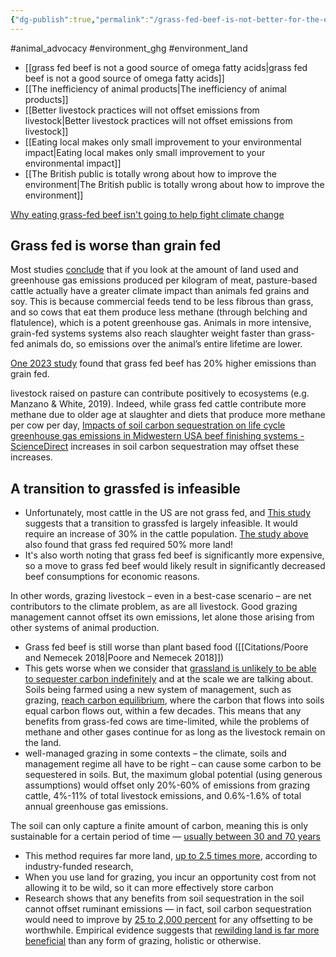 ```yaml
---
{"dg-publish":true,"permalink":"/grass-fed-beef-is-not-better-for-the-environment/","created":"2024-04-19T15:47:18.000+01:00","updated":"2025-10-13T10:42:39.915+01:00"}
---
```


#animal_advocacy #environment_ghg #environment_land 

- [[grass fed beef is not a good source of omega fatty acids\|grass fed beef is not a good source of omega fatty acids]]
- [[The inefficiency of animal products\|The inefficiency of animal products]]
- [[Better livestock practices will not offset emissions from livestock\|Better livestock practices will not offset emissions from livestock]] 
- [[Eating local makes only small improvement to your environmental impact\|Eating local makes only small improvement to your environmental impact]]
- [[The British public is totally wrong about how to improve the environment\|The British public is totally wrong about how to improve the environment]]

[Why eating grass-fed beef isn't going to help fight climate change](https://theconversation.com/why-eating-grass-fed-beef-isnt-going-to-help-fight-climate-change-84237)
## Grass fed is worse than grain fed
Most studies [conclude](http://www.nature.com/nclimate/journal/v6/n5/full/nclimate2925.html?foxtrotcallback=true) that if you look at the amount of land used and greenhouse gas emissions produced per kilogram of meat, pasture-based cattle actually have a greater climate impact than animals fed grains and soy. This is because commercial feeds tend to be less fibrous than grass, and so cows that eat them produce less methane (through belching and flatulence), which is a potent greenhouse gas. Animals in more intensive, grain-fed systems systems also reach slaughter weight faster than grass-fed animals do, so emissions over the animal’s entire lifetime are lower.

[One 2023 study](https://journals.plos.org/plosone/article?id=10.1371/journal.pone.0295035) found that grass fed beef has 20% higher emissions than grain fed.

livestock raised on pasture can contribute positively to ecosystems (e.g. Manzano & White, 2019). Indeed, while grass fed cattle contribute more methane due to older age at slaughter and diets that produce more methane per cow per day, [Impacts of soil carbon sequestration on life cycle greenhouse gas emissions in Midwestern USA beef finishing systems - ScienceDirect](https://www.sciencedirect.com/science/article/pii/S0308521X17310338#.WpHorNqe0qU.twitter)  increases in soil carbon sequestration may offset these increases. 

## A transition to grassfed is infeasible
- Unfortunately, most cattle in the US are not grass fed, and [This study](https://iopscience.iop.org/article/10.1088/1748-9326/aad401?fbclid=IwAR0pUHWNurJ7UmPFMCjGFsfv3QEOuhov1d5fKFTEEqrA3pgqHO3a-kE69LM) suggests that a transition to grassfed is largely infeasible. It would require an increase of 30% in the cattle population. [The study above](https://www.sciencedirect.com/science/article/pii/S0308521X17310338#.WpHorNqe0qU.twitter) also found that grass fed required 50% more land! 
- It's also worth noting that grass fed beef is significantly more expensive, so a move to grass fed beef would likely result in significantly decreased beef consumptions for economic reasons.

In other words, grazing livestock – even in a best-case scenario – are net contributors to the climate problem, as are all livestock. Good grazing management cannot offset its own emissions, let alone those arising from other systems of animal production.

- Grass fed beef is still worse than plant based food ([[Citations/Poore and Nemecek 2018\|Poore and Nemecek 2018]])
- This gets worse when we consider that [grassland is unlikely to be able to sequester carbon indefinitely](https://pubag.nal.usda.gov/download/16781/pdf) and at the scale we are talking about. Soils being farmed using a new system of management, such as grazing, [reach carbon equilibrium](http://onlinelibrary.wiley.com/doi/10.1111/gcb.12561/abstract), where the carbon that flows into soils equal carbon flows out, within a few decades. This means that any benefits from grass-fed cows are time-limited, while the problems of methane and other gases continue for as long as the livestock remain on the land. 
- well-managed grazing in some contexts – the climate, soils and management regime all have to be right – can cause some carbon to be sequestered in soils. But, the maximum global potential (using generous assumptions) would offset only 20%-60% of emissions from grazing cattle, 4%-11% of total livestock emissions, and 0.6%-1.6% of total annual greenhouse gas emissions.

The soil can only capture a finite amount of carbon, meaning this is only sustainable for a certain period of time — [usually between 30 and 70 years](https://www.oxfordmartin.ox.ac.uk/downloads/reports/fcrn_gnc_report.pdf)
- This method requires far more land, [up to 2.5 times more](https://www.frontiersin.org/articles/10.3389/fsufs.2020.544984/full), according to industry-funded research,
- When you use land for grazing, you incur an opportunity cost from not allowing it to be wild, so it can more effectively store carbon
- Research shows that any benefits from soil sequestration in the soil cannot offset ruminant emissions — in fact, soil carbon sequestration would need to improve by [25 to 2,000 percent](https://www.desmog.com/2024/02/01/climate-change-livestock-methane-carbon-sequestration-claims/) for any offsetting to be worthwhile. Empirical evidence suggests that [rewilding land is far more beneficial](https://www.nature.com/articles/s41467-023-39338-z) than any form of grazing, holistic or otherwise.